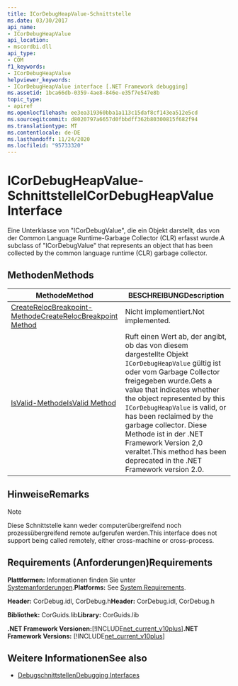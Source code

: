 ```yaml
---
title: ICorDebugHeapValue-Schnittstelle
ms.date: 03/30/2017
api_name:
- ICorDebugHeapValue
api_location:
- mscordbi.dll
api_type:
- COM
f1_keywords:
- ICorDebugHeapValue
helpviewer_keywords:
- ICorDebugHeapValue interface [.NET Framework debugging]
ms.assetid: 1bca66db-0359-4ae8-846e-e35f7e547e8b
topic_type:
- apiref
ms.openlocfilehash: ee3ea319360bba1a113c15daf8cf143ea512e5cd
ms.sourcegitcommit: d8020797a6657d0fbbdff362b80300815f682f94
ms.translationtype: MT
ms.contentlocale: de-DE
ms.lasthandoff: 11/24/2020
ms.locfileid: "95733320"
---
```

# <a name="icordebugheapvalue-interface"></a><span data-ttu-id="421b5-102">ICorDebugHeapValue-Schnittstelle</span><span class="sxs-lookup"><span data-stu-id="421b5-102">ICorDebugHeapValue Interface</span></span>

<span data-ttu-id="421b5-103">Eine Unterklasse von "ICorDebugValue", die ein Objekt darstellt, das von der Common Language Runtime-Garbage Collector (CLR) erfasst wurde.</span><span class="sxs-lookup"><span data-stu-id="421b5-103">A subclass of "ICorDebugValue" that represents an object that has been collected by the common language runtime (CLR) garbage collector.</span></span>  
  
## <a name="methods"></a><span data-ttu-id="421b5-104">Methoden</span><span class="sxs-lookup"><span data-stu-id="421b5-104">Methods</span></span>  
  
|<span data-ttu-id="421b5-105">Methode</span><span class="sxs-lookup"><span data-stu-id="421b5-105">Method</span></span>|<span data-ttu-id="421b5-106">BESCHREIBUNG</span><span class="sxs-lookup"><span data-stu-id="421b5-106">Description</span></span>|  
|------------|-----------------|  
|[<span data-ttu-id="421b5-107">CreateRelocBreakpoint-Methode</span><span class="sxs-lookup"><span data-stu-id="421b5-107">CreateRelocBreakpoint Method</span></span>](icordebugheapvalue-createrelocbreakpoint-method.md)|<span data-ttu-id="421b5-108">Nicht implementiert.</span><span class="sxs-lookup"><span data-stu-id="421b5-108">Not implemented.</span></span>|  
|[<span data-ttu-id="421b5-109">IsValid-Methode</span><span class="sxs-lookup"><span data-stu-id="421b5-109">IsValid Method</span></span>](icordebugheapvalue-isvalid-method.md)|<span data-ttu-id="421b5-110">Ruft einen Wert ab, der angibt, ob das von diesem dargestellte Objekt `ICorDebugHeapValue` gültig ist oder vom Garbage Collector freigegeben wurde.</span><span class="sxs-lookup"><span data-stu-id="421b5-110">Gets a value that indicates whether the object represented by this `ICorDebugHeapValue` is valid, or has been reclaimed by the garbage collector.</span></span> <span data-ttu-id="421b5-111">Diese Methode ist in der .NET Framework Version 2,0 veraltet.</span><span class="sxs-lookup"><span data-stu-id="421b5-111">This method has been deprecated in the .NET Framework version 2.0.</span></span>|  
  
## <a name="remarks"></a><span data-ttu-id="421b5-112">Hinweise</span><span class="sxs-lookup"><span data-stu-id="421b5-112">Remarks</span></span>  
  
> [!NOTE]
> <span data-ttu-id="421b5-113">Diese Schnittstelle kann weder computerübergreifend noch prozessübergreifend remote aufgerufen werden.</span><span class="sxs-lookup"><span data-stu-id="421b5-113">This interface does not support being called remotely, either cross-machine or cross-process.</span></span>  
  
## <a name="requirements"></a><span data-ttu-id="421b5-114">Requirements (Anforderungen)</span><span class="sxs-lookup"><span data-stu-id="421b5-114">Requirements</span></span>  

 <span data-ttu-id="421b5-115">**Plattformen:** Informationen finden Sie unter [Systemanforderungen](../../get-started/system-requirements.md).</span><span class="sxs-lookup"><span data-stu-id="421b5-115">**Platforms:** See [System Requirements](../../get-started/system-requirements.md).</span></span>  
  
 <span data-ttu-id="421b5-116">**Header:** CorDebug.idl, CorDebug.h</span><span class="sxs-lookup"><span data-stu-id="421b5-116">**Header:** CorDebug.idl, CorDebug.h</span></span>  
  
 <span data-ttu-id="421b5-117">**Bibliothek:** CorGuids.lib</span><span class="sxs-lookup"><span data-stu-id="421b5-117">**Library:** CorGuids.lib</span></span>  
  
 <span data-ttu-id="421b5-118">**.NET Framework Versionen:**[!INCLUDE[net_current_v10plus](../../../../includes/net-current-v10plus-md.md)]</span><span class="sxs-lookup"><span data-stu-id="421b5-118">**.NET Framework Versions:** [!INCLUDE[net_current_v10plus](../../../../includes/net-current-v10plus-md.md)]</span></span>  
  
## <a name="see-also"></a><span data-ttu-id="421b5-119">Weitere Informationen</span><span class="sxs-lookup"><span data-stu-id="421b5-119">See also</span></span>

- [<span data-ttu-id="421b5-120">Debugschnittstellen</span><span class="sxs-lookup"><span data-stu-id="421b5-120">Debugging Interfaces</span></span>](debugging-interfaces.md)
